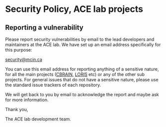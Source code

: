 # Security Policy, ACE lab projects

## Reporting a vulnerability

Please report security vulnerabilities by email to the lead developers and maintainers
at the ACE lab. We have set up an email address specifically for this purpose:

  [security@mcin.ca](mailto:security@mcin.ca)

You can use this email address for reporting anything of a sensitive nature,
for all the main projects ([CBRAIN](https://github.com/aces/cbrain), [LORIS](https://github.com/aces/Loris) etc)
or any of the other sub projects. For general issues that do not have a sensitive nature, please
use the standard issue trackers of each repository.

We will get back to you by email to acknowledge the report and maybe ask for more information.

Thank you,

The ACE lab development team.
